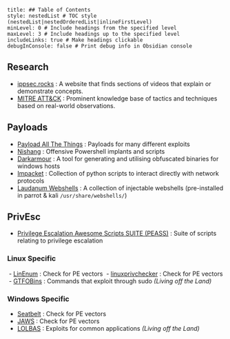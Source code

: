 ```table-of-contents
title: ## Table of Contents
style: nestedList # TOC style (nestedList|nestedOrderedList|inlineFirstLevel)
minLevel: 0 # Include headings from the specified level
maxLevel: 3 # Include headings up to the specified level
includeLinks: true # Make headings clickable
debugInConsole: false # Print debug info in Obsidian console
```
## Research
- [ippsec.rocks](https://ippsec.rocks/?#) : A website that finds sections of videos that explain or demonstrate concepts.
- [MITRE ATT&CK](https://attack.mitre.org/) : Prominent knowledge base of tactics and techniques based on real-world observations.

## Payloads
- [Payload All The Things](https://github.com/swisskyrepo/PayloadsAllTheThings/blob/master/Methodology%20and%20Resources/Reverse%20Shell%20Cheatsheet.md) : Payloads for many different exploits
- [Nishang](https://github.com/samratashok/nishang) : Offensive Powershell implants and scripts
- [Darkarmour](https://github.com/bats3c/darkarmour) : A tool for generating and utilising obfuscated binaries for windows hosts
- [Impacket](https://github.com/SecureAuthCorp/impacket) : Collection of python scripts to interact directly with network protocols
- [Laudanum Webshells](https://github.com/jbarcia/Web-Shells/tree/master/laudanum) : A collection of injectable webshells (pre-installed in parrot & kali `/usr/share/webshells/`)
## PrivEsc
- [Privilege Escalation Awesome Scripts SUITE (PEASS)](https://github.com/carlospolop/privilege-escalation-awesome-scripts-suite) : Suite of scripts relating to privilege escalation
### Linux Specific
 - [LinEnum](https://github.com/rebootuser/LinEnum.git) : Check for PE vectors
 - [linuxprivchecker](https://github.com/sleventyeleven/linuxprivchecker) : Check for PE vectors
 - [GTFOBins](https://gtfobins.github.io/) : Commands that exploit through sudo *(Living off the Land)*
### Windows Specific
- [Seatbelt](https://github.com/GhostPack/Seatbelt) : Check for PE vectors
- [JAWS](https://github.com/411Hall/JAWS) : Check for PE vectors
- [LOLBAS](https://lolbas-project.github.io/#) : Exploits for common applications *(Living off the Land)*
